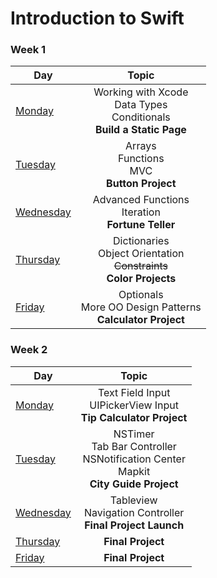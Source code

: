 # Introduction to Swift

### Week 1

Day 	    |	Topic           
----------|:----------------:
[Monday](https://github.com/upperlinecode/intro-to-swift/tree/master/day-1) 	  | Working with Xcode <br> Data Types <br> Conditionals <br> **Build a Static Page**
[Tuesday](https://github.com/upperlinecode/intro-to-swift/tree/master/day-2)    | Arrays <br> Functions <br> MVC <br> **Button Project**
[Wednesday](https://github.com/upperlinecode/intro-to-swift/tree/master/day-3)  | Advanced Functions <br> Iteration <br> **Fortune Teller**
[Thursday](https://github.com/upperlinecode/intro-to-swift/tree/master/day-4)   | Dictionaries <br> Object Orientation <br> <s> Constraints </s> <br> **Color Projects**
[Friday](https://github.com/upperlinecode/intro-to-swift/tree/master/day-5)     | Optionals <br> More OO Design Patterns <br> **Calculator Project**


### Week 2

Day 	    |	Topic           
----------|:----------------:
[Monday](https://github.com/upperlinecode/intro-to-swift/tree/master/day-6) 	  | Text Field Input <br> UIPickerView Input <br> **Tip Calculator Project**
[Tuesday](https://github.com/upperlinecode/intro-to-swift/tree/master/day-7)    | NSTimer <br> Tab Bar Controller <br> NSNotification Center <br> Mapkit <br> **City Guide Project**
[Wednesday](https://github.com/upperlinecode/intro-to-swift/tree/master/day-8)  | Tableview <br> Navigation Controller <br> **Final Project Launch**
[Thursday](https://github.com/upperlinecode/intro-to-swift/tree/master/day-9)   | **Final Project**
[Friday](https://github.com/upperlinecode/intro-to-swift/tree/master/day-10)    | **Final Project**

